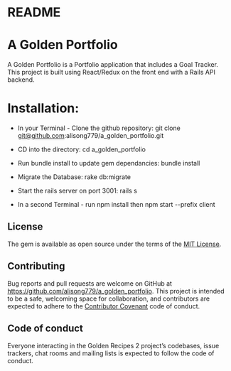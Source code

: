 # README

# A Golden Portfolio

A Golden Portfolio is a Portfolio application that includes a Goal Tracker. This project is built using React/Redux on the front end with a Rails API backend.

# Installation:

* In your Terminal - Clone the github repository: git clone git@github.com:alisong779/a_golden_portfolio.git

* CD into the directory: cd a_golden_portfolio

* Run bundle install to update gem dependancies: bundle install

* Migrate the Database: rake db:migrate

* Start the rails server on port 3001: rails s  

* In a second Terminal - run npm install then npm start --prefix client


## License

The gem is available as open source under the terms of the [MIT License](https://opensource.org/licenses/MIT).


## Contributing

Bug reports and pull requests are welcome on GitHub at https://github.com/alisong779/a_golden_portfolio. This project is intended to be a safe, welcoming space for collaboration, and contributors are expected to adhere to the [Contributor Covenant](http://contributor-covenant.org) code of conduct.

## Code of conduct

Everyone interacting in the Golden Recipes 2 project’s codebases, issue trackers, chat rooms and mailing lists is expected to follow the code of conduct.
